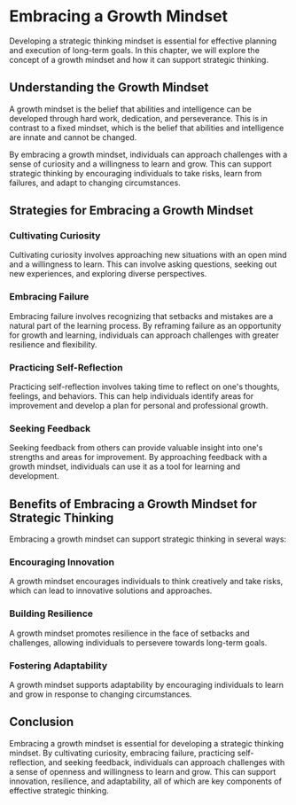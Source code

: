 # Embracing a Growth Mindset

Developing a strategic thinking mindset is essential for effective planning and execution of long-term goals. In this chapter, we will explore the concept of a growth mindset and how it can support strategic thinking.

Understanding the Growth Mindset
--------------------------------

A growth mindset is the belief that abilities and intelligence can be developed through hard work, dedication, and perseverance. This is in contrast to a fixed mindset, which is the belief that abilities and intelligence are innate and cannot be changed.

By embracing a growth mindset, individuals can approach challenges with a sense of curiosity and a willingness to learn and grow. This can support strategic thinking by encouraging individuals to take risks, learn from failures, and adapt to changing circumstances.

Strategies for Embracing a Growth Mindset
-----------------------------------------

### Cultivating Curiosity

Cultivating curiosity involves approaching new situations with an open mind and a willingness to learn. This can involve asking questions, seeking out new experiences, and exploring diverse perspectives.

### Embracing Failure

Embracing failure involves recognizing that setbacks and mistakes are a natural part of the learning process. By reframing failure as an opportunity for growth and learning, individuals can approach challenges with greater resilience and flexibility.

### Practicing Self-Reflection

Practicing self-reflection involves taking time to reflect on one's thoughts, feelings, and behaviors. This can help individuals identify areas for improvement and develop a plan for personal and professional growth.

### Seeking Feedback

Seeking feedback from others can provide valuable insight into one's strengths and areas for improvement. By approaching feedback with a growth mindset, individuals can use it as a tool for learning and development.

Benefits of Embracing a Growth Mindset for Strategic Thinking
-------------------------------------------------------------

Embracing a growth mindset can support strategic thinking in several ways:

### Encouraging Innovation

A growth mindset encourages individuals to think creatively and take risks, which can lead to innovative solutions and approaches.

### Building Resilience

A growth mindset promotes resilience in the face of setbacks and challenges, allowing individuals to persevere towards long-term goals.

### Fostering Adaptability

A growth mindset supports adaptability by encouraging individuals to learn and grow in response to changing circumstances.

Conclusion
----------

Embracing a growth mindset is essential for developing a strategic thinking mindset. By cultivating curiosity, embracing failure, practicing self-reflection, and seeking feedback, individuals can approach challenges with a sense of openness and willingness to learn and grow. This can support innovation, resilience, and adaptability, all of which are key components of effective strategic thinking.
